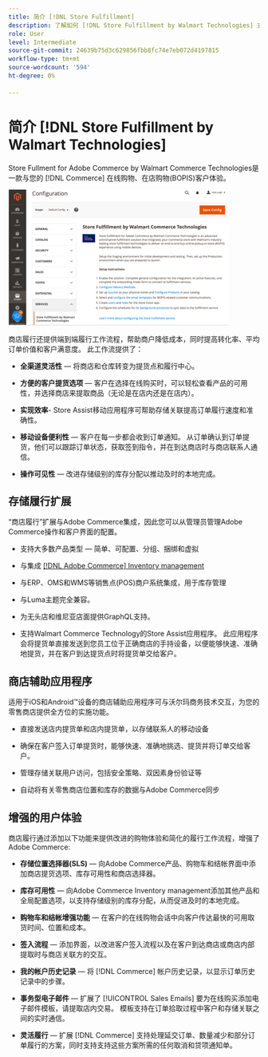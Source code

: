 ```yaml
---
title: 简介 [!DNL Store Fulfillment]
description: 了解如何 [!DNL Store Fulfillment by Walmart Technologies] 支持在线购买、向Adobe Commerce和Magento Open Source客户提供店内接货(BOPI)服务。 使用Store Assist移动设备简化商店联系商和Commerce客户的BOPIS完成和订单处理。
role: User
level: Intermediate
source-git-commit: 24639b75d3c629856fbb8fc74e7eb072d4197815
workflow-type: tm+mt
source-wordcount: '594'
ht-degree: 0%

---
```


# 简介 [!DNL Store Fulfillment by Walmart Technologies]

Store Fullment for Adobe Commerce by Walmart Commerce Technologies是一款与您的 [!DNL Commerce] 在线购物、在店购物(BOPIS)客户体验。

![通过Walmart Technologies管理配置实现商店](assets/store-fulfillment-admin-home.png)

商店履行还提供端到端履行工作流程，帮助商户降低成本，同时提高转化率、平均订单价值和客户满意度。 此工作流提供了：

* **全渠道灵活性** — 将商店和仓库转变为提货点和履行中心。

* **方便的客户提货选项** — 客户在选择在线购买时，可以轻松查看产品的可用性，并选择商店来提取商品（无论是在店内还是在店内）。

* **实现效率**- Store Assist移动应用程序可帮助存储关联提高订单履行速度和准确性。

* **移动设备便利性** — 客户在每一步都会收到订单通知。 从订单确认到订单提货，他们可以跟踪订单状态，获取签到指令，并在到达商店时与商店联系人通信。

* **操作可见性** — 改进存储级别的库存分配以推动及时的本地完成。

## 存储履行扩展

“商店履行”扩展与Adobe Commerce集成，因此您可以从管理员管理Adobe Commerce操作和客户界面的配置。

* 支持大多数产品类型 — 简单、可配置、分组、捆绑和虚拟

* 与集成 [[!DNL Adobe Commerce] Inventory management](https://docs.magento.com/user-guide/catalog/inventory-learn-more.html)

* 与ERP、OMS和WMS等销售点(POS)商户系统集成，用于库存管理

* 与Luma主题完全兼容。

* 为无头店和维尼亚店面提供GraphQL支持。

* 支持Walmart Commerce Technology的Store Assist应用程序。 此应用程序会将提货单直接发送到您员工位于正确商店的手持设备，以便能够快速、准确地提货，并在客户到达提货点时将提货单交给客户。

## 商店辅助应用程序

适用于iOS和Android™设备的商店辅助应用程序可与沃尔玛商务技术交互，为您的零售商店提供全方位的实施功能。

* 直接发送店内提货单和店内提货单，以存储联系人的移动设备

* 确保在客户签入订单提货时，能够快速、准确地挑选、提货并将订单交给客户。

* 管理存储关联用户访问，包括安全策略、双因素身份验证等

* 自动将有关零售商店位置和库存的数据与Adobe Commerce同步

## 增强的用户体验

商店履行通过添加以下功能来提供改进的购物体验和简化的履行工作流程，增强了Adobe Commerce:

* **存储位置选择器(SLS)** — 向Adobe Commerce产品、购物车和结帐界面中添加商店提货选项、库存可用性和商店选择器。

* **库存可用性** — 向Adobe Commerce Inventory management添加其他产品和全局配置选项，以支持存储级别的库存分配，从而促进及时的本地完成。

* **购物车和结帐增强功能** — 在客户的在线购物会话中向客户传达最快的可用取货时间、位置和成本。

* **签入流程** — 添加界面，以改进客户签入流程以及在客户到达商店或商店内部提取时与商店关联方的交互。

* **我的帐户历史记录** — 将 [!DNL Commerce] 帐户历史记录，以显示订单历史记录中的步骤。

* **事务型电子邮件** — 扩展了 [!UICONTROL Sales Emails] 要为在线购买添加电子邮件模板，请提取店内交易。 模板支持在订单拾取过程中客户和存储关联之间的实时通信。

* **灵活履行** — 扩展 [!DNL Commerce] 支持处理延交订单、数量减少和部分订单履行的方案，同时支持支持这些方案所需的任何取消和贷项通知单。
